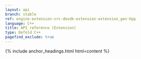 ```yaml
---
layout: api
branch: stable
ref: engine-extension-src-dmsdk-extension-extension_gen-hpp
language: C++
title: API reference (Extension)
type: Defold C++
pagefind_exclude: true
---
```

{% include anchor_headings.html html=content %}